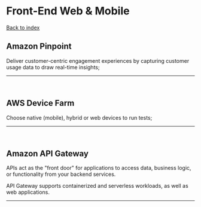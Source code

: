 # Front-End Web & Mobile

[Back to index](Index.md)

## Amazon Pinpoint

Deliver customer-centric engagement experiences by capturing customer usage data to draw real-time insights;

---

</br>

## AWS Device Farm

Choose native (mobile), hybrid or web devices to run tests;

---

</br>

## Amazon API Gateway

APIs act as the "front door" for applications to access data, business logic, or functionality from your backend services.

API Gateway supports containerized and serverless workloads, as well as web applications.

---

</br>
